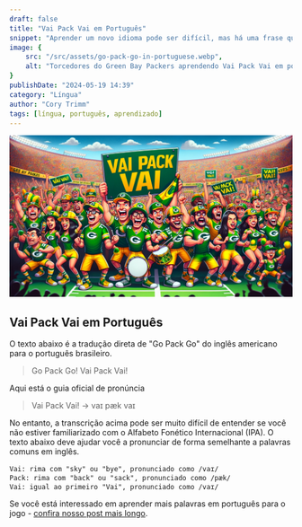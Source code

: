 ```yaml
---
draft: false
title: "Vai Pack Vai em Português"
snippet: "Aprender um novo idioma pode ser difícil, mas há uma frase que você deve saber antes do jogo da NFL em São Paulo."
image: {
    src: "/src/assets/go-pack-go-in-portuguese.webp",
    alt: "Torcedores do Green Bay Packers aprendendo Vai Pack Vai em português"
}
publishDate: "2024-05-19 14:39"
category: "Língua"
author: "Cory Trimm"
tags: [língua, português, aprendizado]
---
```


![Foto de um grupo de torcedores dos Packers torcendo Vai Pack Vai gerada por IA](../../assets/go-pack-go-in-portuguese.webp)

## Vai Pack Vai em Português

O texto abaixo é a tradução direta de "Go Pack Go" do inglês americano para o português brasileiro.

> Go Pack Go!
> Vai Pack Vai!

Aqui está o guia oficial de pronúncia
> Vai Pack Vai! → vaɪ pæk vaɪ

No entanto, a transcrição acima pode ser muito difícil de entender se você não estiver familiarizado com o Alfabeto Fonético Internacional (IPA). O texto abaixo deve ajudar você a pronunciar de forma semelhante a palavras comuns em inglês.

```
Vai: rima com "sky" ou "bye", pronunciado como /vaɪ/
Pack: rima com "back" ou "sack", pronunciado como /pæk/
Vai: igual ao primeiro "Vai", pronunciado como /vaɪ/
```

Se você está interessado em aprender mais palavras em português para o jogo - [confira nosso post mais longo](/blog/brazilian-portuguese-phrases-for-americans).
